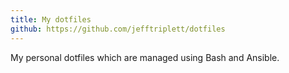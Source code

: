 ```yaml
---
title: My dotfiles
github: https://github.com/jefftriplett/dotfiles
---
```


My personal dotfiles which are managed using Bash and Ansible. 
